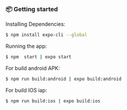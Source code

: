 
### 📦 Getting started

Installing Dependencies:

```bash
$ npm install expo-cli --global
```

Running the app:

```bash
$ npm  start | expo start
```

For build android APK:

```bash
$ npm run build:android | expo build:android
```

For build IOS iap:

```bash
$ npm run build:ios | expo build:ios
```

